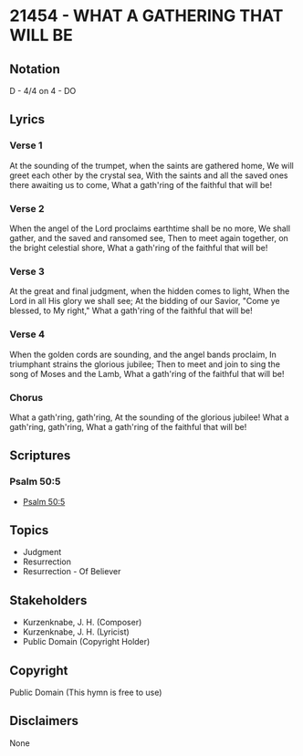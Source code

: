 # 21454 - WHAT A GATHERING THAT WILL BE

## Notation

D - 4/4 on 4 - DO

## Lyrics

### Verse 1

At the sounding of the trumpet, when the saints are gathered home, We will greet each other by the crystal sea, With the saints and all the saved ones there awaiting us to come, What a gath'ring of the faithful that will be!

### Verse 2

When the angel of the Lord proclaims earthtime shall be no more, We shall gather, and the saved and ransomed see, Then to meet again together, on the bright celestial shore, What a gath'ring of the faithful that will be!

### Verse 3

At the great and final judgment, when the hidden comes to light, When the Lord in all His glory we shall see; At the bidding of our Savior, "Come ye blessed, to My right," What a gath'ring of the faithful that will be!

### Verse 4

When the golden cords are sounding, and the angel bands proclaim, In triumphant strains the glorious jubilee; Then to meet and join to sing the song of Moses and the Lamb, What a gath'ring of the faithful that will be!

### Chorus

What a gath'ring, gath'ring, At the sounding of the glorious jubilee! What a gath'ring, gath'ring, What a gath'ring of the faithful that will be!


## Scriptures

### Psalm 50:5

- [Psalm 50:5](https://www.biblegateway.com/passage/?search=Psalm%2050%3A5)


## Topics

- Judgment
- Resurrection
- Resurrection - Of Believer

## Stakeholders

- Kurzenknabe, J. H. (Composer)
- Kurzenknabe, J. H. (Lyricist)
- Public Domain (Copyright Holder)

## Copyright

Public Domain
(This hymn is free to use)

## Disclaimers

None

